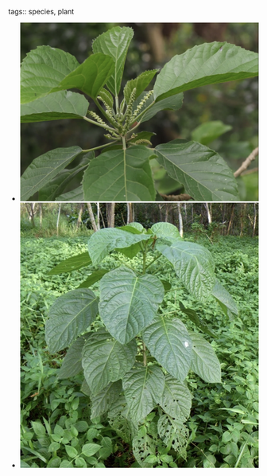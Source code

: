 tags:: species, plant

- ![image.png](../assets/image_1747979097899_0.png)
- ![image.png](../assets/image_1747979128057_0.png)